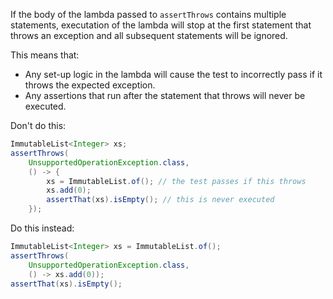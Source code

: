 If the body of the lambda passed to `assertThrows` contains multiple statements,
executation of the lambda will stop at the first statement that throws an
exception and all subsequent statements will be ignored.

This means that:

*   Any set-up logic in the lambda will cause the test to incorrectly pass if it
    throws the expected exception.
*   Any assertions that run after the statement that throws will never be
    executed.

Don't do this:

```java {.bad}
ImmutableList<Integer> xs;
assertThrows(
    UnsupportedOperationException.class,
    () -> {
        xs = ImmutableList.of(); // the test passes if this throws
        xs.add(0);
        assertThat(xs).isEmpty(); // this is never executed
    });
```

Do this instead:

```java {.good}
ImmutableList<Integer> xs = ImmutableList.of();
assertThrows(
    UnsupportedOperationException.class,
    () -> xs.add(0));
assertThat(xs).isEmpty();
```

